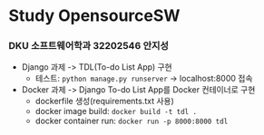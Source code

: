 # Study OpensourceSW
### DKU 소프트웨어학과 32202546 안지성
- Django 과제 -> TDL(To-do List App) 구현
  - 테스트: ```python manage.py runserver``` -> localhost:8000 접속
- Docker 과제 -> Django To-do List App를 Docker 컨테이너로 구현
  - dockerfile 생성(requirements.txt 사용)
  - docker image build: ```docker build -t tdl .```
  - docker container run: ```docker run -p 8000:8000 tdl```
